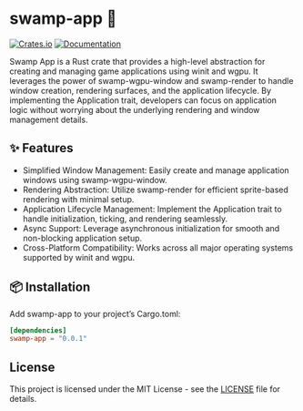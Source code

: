# swamp-app 🐊

[![Crates.io](https://img.shields.io/crates/v/swamp-app)](https://crates.io/crates/swamp-app)
[![Documentation](https://docs.rs/swamp-app/badge.svg)](https://docs.rs/swamp-app)

Swamp App is a Rust crate that provides a high-level abstraction for creating and managing game applications 
using winit and wgpu. It leverages the power of swamp-wgpu-window and swamp-render to handle window creation,
rendering surfaces, and the application lifecycle. By implementing the Application trait, developers can focus 
on application logic without worrying about the underlying rendering and window management details.

## ✨ Features

- Simplified Window Management: Easily create and manage application windows using swamp-wgpu-window.
- Rendering Abstraction: Utilize swamp-render for efficient sprite-based rendering with minimal setup.
- Application Lifecycle Management: Implement the Application trait to handle initialization, ticking, and rendering seamlessly.
- Async Support: Leverage asynchronous initialization for smooth and non-blocking application setup.
- Cross-Platform Compatibility: Works across all major operating systems supported by winit and wgpu.

## 📦 Installation

Add swamp-app to your project’s Cargo.toml:

```toml
[dependencies]
swamp-app = "0.0.1"
```

## License

This project is licensed under the MIT License - see the [LICENSE](LICENSE) file for details.